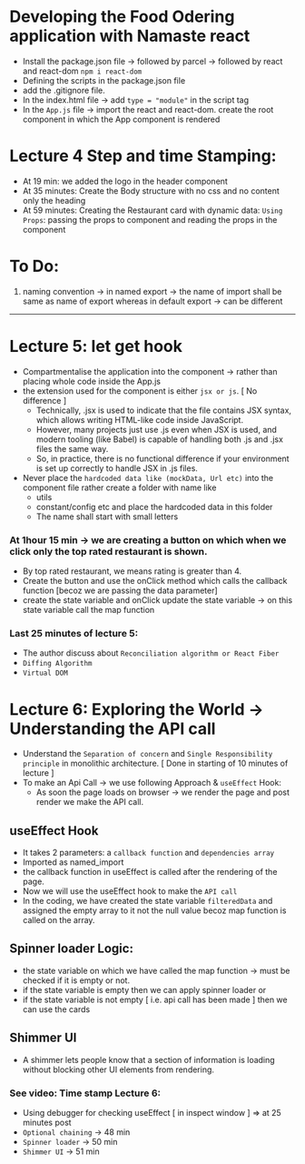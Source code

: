 # Developing the Food Odering application with Namaste react

- Install the package.json file -> followed by parcel -> followed by react and react-dom `npm i react-dom`
- Defining the scripts in the package.json file
- add the .gitignore file.
- In the index.html file -> add `type = "module"` in the script tag
- In the `App.js` file -> import the react and react-dom. create the root component in which the App component is rendered

# Lecture 4 Step and time Stamping:

- At 19 min: we added the logo in the header component
- At 35 minutes: Create the Body structure with no css and no content only the heading
- At 59 minutes: Creating the Restaurant card with dynamic data: `Using Props`: passing the props to component and reading the props in the component

# To Do:

1. naming convention -> in named export -> the name of import shall be same as name of export whereas in default export -> can be different

---

# Lecture 5: let get hook

- Compartmentalise the application into the component -> rather than placing whole code inside the App.js
- the extension used for the component is either `jsx or js`. [ No difference ]
  - Technically, .jsx is used to indicate that the file contains JSX syntax, which allows writing HTML-like code inside JavaScript.
  - However, many projects just use .js even when JSX is used, and modern tooling (like Babel) is capable of handling both .js and .jsx files the same way.
  - So, in practice, there is no functional difference if your environment is set up correctly to handle JSX in .js files.
- Never place the `hardcoded data like (mockData, Url etc)` into the component file rather create a folder with name like
  - utils
  - constant/config etc and place the hardcoded data in this folder
  - The name shall start with small letters

### At 1hour 15 min -> we are creating a button on which when we click only the top rated restaurant is shown.

- By top rated restaurant, we means rating is greater than 4.
- Create the button and use the onClick method which calls the callback function [becoz we are passing the data parameter]
- create the state variable and onClick update the state variable -> on this state variable call the map function

### Last 25 minutes of lecture 5:

- The author discuss about `Reconciliation algorithm or React Fiber`
- `Diffing Algorithm`
- `Virtual DOM`

# Lecture 6: Exploring the World -> Understanding the API call

- Understand the `Separation of concern` and `Single Responsibility principle` in monolithic architecture. [ Done in starting of 10 minutes of lecture ]
- To make an Api Call -> we use following Approach & `useEffect` Hook:
  - As soon the page loads on browser -> we render the page and post render we make the API call.

## useEffect Hook

- It takes 2 parameters: a `callback function` and `dependencies array`
- Imported as named_import
- the callback function in useEffect is called after the rendering of the page.
- Now we will use the useEffect hook to make the `API call`
- In the coding, we have created the state variable `filteredData` and assigned the empty array to it not the null value becoz map function is called on the array.

## Spinner loader Logic:

- the state variable on which we have called the map function -> must be checked if it is empty or not.
- if the state variable is empty then we can apply spinner loader or
- if the state variable is not empty [ i.e. api call has been made ] then we can use the cards

## Shimmer UI

- A shimmer lets people know that a section of information is loading without blocking other UI elements from rendering.

### See video: Time stamp Lecture 6:

- Using debugger for checking useEffect [ in inspect window ] => at 25 minutes post
- `Optional chaining` -> 48 min
- `Spinner loader` -> 50 min
- `Shimmer UI` -> 51 min
